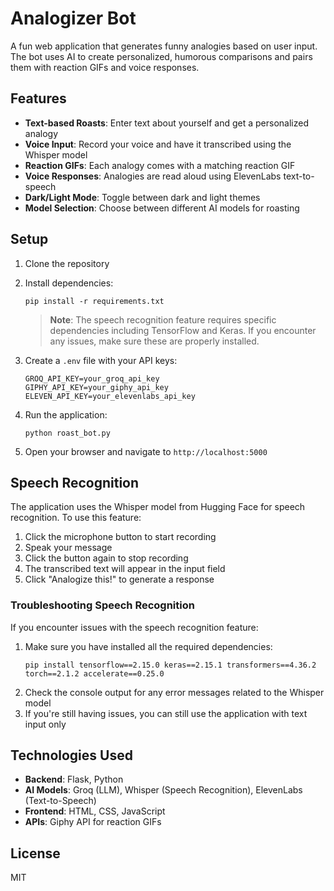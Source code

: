 # Analogizer Bot

A fun web application that generates funny analogies based on user input. The bot uses AI to create personalized, humorous comparisons and pairs them with reaction GIFs and voice responses.

## Features

- **Text-based Roasts**: Enter text about yourself and get a personalized analogy
- **Voice Input**: Record your voice and have it transcribed using the Whisper model
- **Reaction GIFs**: Each analogy comes with a matching reaction GIF
- **Voice Responses**: Analogies are read aloud using ElevenLabs text-to-speech
- **Dark/Light Mode**: Toggle between dark and light themes
- **Model Selection**: Choose between different AI models for roasting

## Setup

1. Clone the repository
2. Install dependencies:
   ```
   pip install -r requirements.txt
   ```
   > **Note**: The speech recognition feature requires specific dependencies including TensorFlow and Keras. If you encounter any issues, make sure these are properly installed.

3. Create a `.env` file with your API keys:
   ```
   GROQ_API_KEY=your_groq_api_key
   GIPHY_API_KEY=your_giphy_api_key
   ELEVEN_API_KEY=your_elevenlabs_api_key
   ```
4. Run the application:
   ```
   python roast_bot.py
   ```
5. Open your browser and navigate to `http://localhost:5000`

## Speech Recognition

The application uses the Whisper model from Hugging Face for speech recognition. To use this feature:

1. Click the microphone button to start recording
2. Speak your message
3. Click the button again to stop recording
4. The transcribed text will appear in the input field
5. Click "Analogize this!" to generate a response

### Troubleshooting Speech Recognition

If you encounter issues with the speech recognition feature:

1. Make sure you have installed all the required dependencies:
   ```
   pip install tensorflow==2.15.0 keras==2.15.1 transformers==4.36.2 torch==2.1.2 accelerate==0.25.0
   ```
2. Check the console output for any error messages related to the Whisper model
3. If you're still having issues, you can still use the application with text input only

## Technologies Used

- **Backend**: Flask, Python
- **AI Models**: Groq (LLM), Whisper (Speech Recognition), ElevenLabs (Text-to-Speech)
- **Frontend**: HTML, CSS, JavaScript
- **APIs**: Giphy API for reaction GIFs

## License

MIT 
